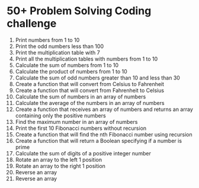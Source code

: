# 50+ Problem Solving Coding challenge

1. Print numbers from 1 to 10
1. Print the odd numbers less than 100
1. Print the multiplication table with 7
1. Print all the multiplication tables with numbers from 1 to 10
1. Calculate the sum of numbers from 1 to 10
1. Calculate the product of numbers from 1 to 10
1. Calculate the sum of odd numbers greater than 10 and less than 30
1. Create a function that will convert from Celsius to Fahrenheit
1. Create a function that will convert from Fahrenheit to Celsius
1. Calculate the sum of numbers in an array of numbers
1. Calculate the average of the numbers in an array of numbers
1. Create a function that receives an array of numbers and returns an array containing only the positive numbers
1. Find the maximum number in an array of numbers
1. Print the first 10 Fibonacci numbers without recursion
1. Create a function that will find the nth Fibonacci number using recursion
1. Create a function that will return a Boolean specifying if a number is prime
1. Calculate the sum of digits of a positive integer number
1. Rotate an array to the left 1 position
1. Rotate an array to the right 1 position
1. Reverse an array
1. Reverse an array
